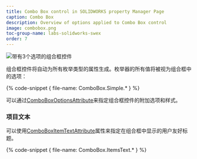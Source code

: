 ```yaml
---
title: Combo Box control in SOLIDWORKS property Manager Page
caption: Combo Box
description: Overview of options applied to Combo Box control
image: combobox.png
toc-group-name: labs-solidworks-swex
order: 7
---
```


![带有3个选项的组合框控件](combobox.png)

组合框控件将自动为所有枚举类型的属性生成。枚举器的所有值将被视为组合框中的选项：

{% code-snippet { file-name: ComboBox.Simple.* } %}

可以通过[ComboBoxOptionsAttribute](https://docs.codestack.net/swex/pmpage/html/T_CodeStack_SwEx_PMPage_Attributes_ComboBoxOptionsAttribute.htm)来指定组合框控件的附加选项和样式。

### 项目文本
可以使用[ComboBoxItemTextAttribute](https://docs.codestack.net/swex/pmpage/html/T_CodeStack_SwEx_PMPage_Attributes_ComboBoxItemTextAttribute.htm)属性来指定在组合框中显示的用户友好标题。

{% code-snippet { file-name: ComboBox.ItemsText.* } %}